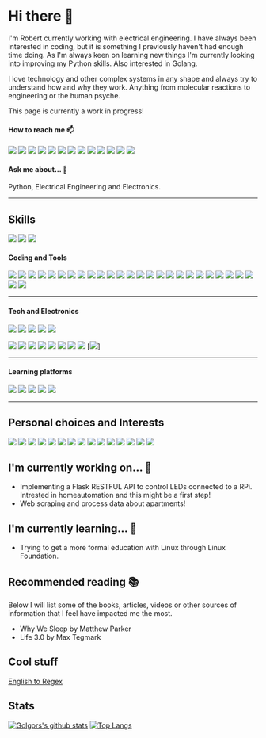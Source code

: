 <!--
[![Header](https://raw.githubusercontent.com/MartinHeinz/<OWNER>/<OWNER>/readme_header.png "Header")](https://some-url.dev/)
-->

# Hi there 👋

I'm Robert currently working with electrical engineering. I have always been interested in coding, but it is something I previously haven't had enough time doing. As I'm always keen on learning new things I'm currently looking into improving my Python skills. Also interested in Golang.

I love technology and other complex systems in any shape and always try to understand how and why they work. Anything from molecular reactions to engineering or the human psyche.

This page is currently a work in progress!

<!--
Fiverr, Topcoder, Facebook, hackaday, freelancer,
-->

#### How to reach me 📫

[![](https://img.shields.io/badge/LinkedIn-informational?style=flat&logo=linkedin&logoColor=white&color=4788ba)](https://www.linkedin.com/in/robert-nystroem/)
[![](https://img.shields.io/badge/StackOverflow-informational?style=flat&logo=stackoverflow&logoColor=white&color=FE7A16)](https://stackoverflow.com/users/7615664/robert-nystr%c3%b6m)
[![](https://img.shields.io/badge/Upwork-informational?style=flat&logo=upwork&logoColor=white&color=6FDA44)](https://www.upwork.com/freelancers/~012c3e43b00e8e2eb2?viewMode=1)
[![](https://img.shields.io/badge/Steam-informational?style=flat&logo=steam&logoColor=white&color=000000)](https://store.steampowered.com/)
[![](https://img.shields.io/badge/Github-informational?style=flat&logo=github&logoColor=white&color=181717)](https://github.com/golgor/)
[![](https://img.shields.io/badge/Medium-informational?style=flat&logo=medium&logoColor=white&color=12100E)](https://medium.com/@golgafrincham_94223)
[![](https://img.shields.io/badge/Facebook-informational?style=flat&logo=facebook&logoColor=white&color=1877F2)](https://www.facebook.com/Golgor86)
[![](https://img.shields.io/badge/Twitter-informational?style=flat&logo=twitter&logoColor=white&color=1DA1F2)](https://twitter.com/Golgor_86)
[![](https://img.shields.io/badge/Discord-informational?style=flat&logo=discord&logoColor=white&color=7289DA)](https://discord.com/)
[![](https://img.shields.io/badge/Slack-informational?style=flat&logo=kickstarter&logoColor=white&color=4A154B)](https://slack.com/)
[![](https://img.shields.io/badge/Codewars-informational?style=flat&logo=codewars&logoColor=white&color=AD2C27)](https://www.codewars.com/users/golgor)
[![](https://img.shields.io/badge/Duolingo-informational?style=flat&logo=duolingo&logoColor=white&color=58CC02)](https://www.duolingo.com/)
[![](https://img.shields.io/badge/Kickstarter-informational?style=flat&logo=kickstarter&logoColor=white&color=05CE78)](https://www.kickstarter.com/)


#### Ask me about... 💬
Python, Electrical Engineering and Electronics.

<!--
https://simpleicons.org/
https://shields.io/
-->

---
## Skills
![](https://img.shields.io/badge/Good_knowledge-informational?style=flat&color=4788ba)
![](https://img.shields.io/badge/Acquainted_with-informational?style=flat&color=369c3b)
![](https://img.shields.io/badge/Want_to_learn-informational?style=flat&color=c93622)

#### Coding and Tools
![](https://img.shields.io/badge/Code-Latex-informational?style=flat&logo=latex&logoColor=white&color=4788ba)
![](https://img.shields.io/badge/Code-Python-informational?style=flat&logo=python&logoColor=white&color=4788ba)
![](https://img.shields.io/badge/Code-Embedded_C-informational?style=flat&logo=c&logoColor=white&color=4788ba)
![](https://img.shields.io/badge/Tools-PowerToys-informational?style=flat&logo=microsoft&logoColor=white&color=4788ba)
![](https://img.shields.io/badge/Code-Keras-informational?style=flat&logo=Keras&logoColor=white&color=369c3b)
![](https://img.shields.io/badge/Code-Tensorflow-informational?style=flat&logo=Tensorflow&logoColor=white&color=369c3b)
![](https://img.shields.io/badge/Code-Pandas-informational?style=flat&logo=pandas&logoColor=white&color=369c3b)
![](https://img.shields.io/badge/Tech-Postman-informational?style=flat&logo=postman&logoColor=white&color=369c3b)
![](https://img.shields.io/badge/Code-Go-informational?style=flat&logo=go&logoColor=white&color=c93622)
![](https://img.shields.io/badge/Code-MySQL-informational?style=flat&logo=mysql&logoColor=white&color=369c3b)
![](https://img.shields.io/badge/Code-SQLite-informational?style=flat&logo=sqlite&logoColor=white&color=369c3b)
![](https://img.shields.io/badge/Code-Flask-informational?style=flat&logo=flask&logoColor=white&color=369c3b)
![](https://img.shields.io/badge/Code-MongoDB-informational?style=flat&logo=mongodb&logoColor=white&color=369c3b)
![](https://img.shields.io/badge/Editor-VS_Code-informational?style=flat&logo=visual-studio-code&logoColor=white&color=4788ba)
![](https://img.shields.io/badge/Tools-Git-informational?style=flat&logo=git&logoColor=white&color=4788ba)
![](https://img.shields.io/badge/Tools-Jira-informational?style=flat&logo=jira&logoColor=white&color=369c3b)
![](https://img.shields.io/badge/Tools-Confluence-informational?style=flat&logo=confluence&logoColor=white&color=369c3b)
![](https://img.shields.io/badge/Tools-Bitbucket-informational?style=flat&logo=bitbucket&logoColor=white&color=369c3b)
![](https://img.shields.io/badge/Tools-PyPI-informational?style=flat&logo=pypi&logoColor=white&color=369c3b)
![](https://img.shields.io/badge/Tools-Jupyter-informational?style=flat&logo=jupyter&logoColor=white&color=369c3b)
![](https://img.shields.io/badge/Tools-Anaconda-informational?style=flat&logo=anaconda&logoColor=white&color=369c3b)
![](https://img.shields.io/badge/Microsoft-Teams-informational?style=flat&logo=microsoft-teams&logoColor=white&color=4788ba)
![](https://img.shields.io/badge/Microsoft-Word-informational?style=flat&logo=microsoft-word&logoColor=white&color=4788ba)
![](https://img.shields.io/badge/Microsoft-Excel-informational?style=flat&logo=microsoft-excel&logoColor=white&color=4788ba)
![](https://img.shields.io/badge/Microsoft-Powerpoint-informational?style=flat&logo=microsoft-powerpoint&logoColor=white&color=4788ba)
![](https://img.shields.io/badge/Tools-Docker-informational?style=flat&logo=docker&logoColor=white&color=c93622)
![](https://img.shields.io/badge/Tools-Kubernetes-informational?style=flat&logo=kubernetes&logoColor=white&color=c93622)

---

#### Tech and Electronics

![](https://img.shields.io/badge/Tech-NFC-informational?style=flat&logo=nfc&logoColor=white&color=369c3b)
![](https://img.shields.io/badge/Tech-Bluetooth-informational?style=flat&logo=bluetooth&logoColor=white&color=369c3b)
![](https://img.shields.io/badge/Tech-Raspberry_Pi-informational?style=flat&logo=raspberry-pi&logoColor=white&color=4788ba)
![](https://img.shields.io/badge/Tools-Arduino-informational?style=flat&logo=arduino&logoColor=white&color=4788ba)
![](https://img.shields.io/badge/Tools-Sparkfun-informational?style=flat&logo=Sparkfun&logoColor=white&color=4788ba)

![](https://img.shields.io/badge/Cloud-Amazon_AWS-informational?style=flat&logo=amazon-aws&logoColor=white&color=369c3b)
![](https://img.shields.io/badge/Cloud-Google_Cloud-informational?style=flat&logo=google-cloud&logoColor=white&color=369c3b)
![](https://img.shields.io/badge/OS-WSL-informational?style=flat&logo=ubuntu&logoColor=white&color=4788ba)
![](https://img.shields.io/badge/OS-Debian-informational?style=flat&logo=debian&logoColor=white&color=4788ba)
![](https://img.shields.io/badge/OS-Ubuntu-informational?style=flat&logo=ubuntu&logoColor=white&color=4788ba)
![](https://img.shields.io/badge/OS-Windows-informational?style=flat&logo=windows&logoColor=white&color=4788ba)
![](https://img.shields.io/badge/Shell-Bash-informational?style=flat&logo=windows&logoColor=white&color=4788ba)
[![](https://img.shields.io/badge/Shell-Starship-informational?style=flat&logo=linux&logoColor=white&color=4788ba)](https://starship.rs/)
[![](https://img.shields.io/badge/Shell-zsh/ohmyzsh-informational?style=flat&logo=linux&logoColor=white&color=4788ba)]

---
#### Learning platforms

![](https://img.shields.io/badge/Learning-Udemy-informational?style=flat&logo=udemy&logoColor=white&color=4788ba)
![](https://img.shields.io/badge/Learning-Skillshare-informational?style=flat&logo=skillshare&logoColor=white&color=4788ba)
![](https://img.shields.io/badge/Learning-Codecademy-informational?style=flat&logo=codecademy&logoColor=white&color=4788ba)
![](https://img.shields.io/badge/Learning-Khan_Academy-informational?style=flat&logo=khan-academy&logoColor=white&color=4788ba)
![](https://img.shields.io/badge/Learning-Coursera-informational?style=flat&logo=coursera&logoColor=white&color=369c3b)

---
## Personal choices and Interests
![](https://img.shields.io/badge/Overleaf-informational?style=flat&logo=overleaf&logoColor=white&color=47A141)
![](https://img.shields.io/badge/Google-informational?style=flat&logo=google&logoColor=white&color=4285F4)
![](https://img.shields.io/badge/Spotify-informational?style=flat&logo=spotify&logoColor=white&color=1ED760)
![](https://img.shields.io/badge/Android-informational?style=flat&logo=android&logoColor=white&color=3DDC84)
![](https://img.shields.io/badge/Evernote-informational?style=flat&logo=evernote&logoColor=white&color=00A82D)
![](https://img.shields.io/badge/Dashlane-informational?style=flat&logo=dashlane&logoColor=white&color=007C97)
![](https://img.shields.io/badge/Coinbase-informational?style=flat&logo=coinbase&logoColor=white&color=0667D0)
![](https://img.shields.io/badge/VLC-informational?style=flat&logo=vlc-media-player&logoColor=white&color=FF8800)
![](https://img.shields.io/badge/Google_assistant-informational?style=flat&logo=Google-assistant&logoColor=white&color=4285F4)
![](https://img.shields.io/badge/Filezilla-informational?style=flat&logo=filezilla&logoColor=white&color=BF0000)
![](https://img.shields.io/badge/Windows-informational?style=flat&logo=windows&logoColor=white&color=0078D6)
![](https://img.shields.io/badge/WSL-informational?style=flat&logo=ubuntu&logoColor=white&color=FCC624)
![](https://img.shields.io/badge/Google_drive-informational?style=flat&logo=google-drive&logoColor=white&color=4285F4)
![](https://img.shields.io/badge/SpaceX-informational?style=flat&logo=spacex&logoColor=white&color=000000)
![](https://img.shields.io/badge/Husqvarna-informational?style=flat&logo=husqvarna&logoColor=white&color=273A60)

<!--
**golgor/golgor** is a ✨ _special_ ✨ repository because its `README.md` (this file) appears on your GitHub profile.

More info at:
https://github.com/anuraghazra/github-readme-stats#github-stats-card

Available themes:
dark, radical, merko, gruvbox, tokyonight, onedark, cobalt, synthwave, highcontrast, dracula

Markdown guide:
https://guides.github.com/features/mastering-markdown/

Here are some ideas to get you started:

- 👯 I’m looking to collaborate on ...
- 🤔 I’m looking for help with ...
- 😄 Pronouns: ...
-->

## I'm currently working on... 🔭
* Implementing a Flask RESTFUL API to control LEDs connected to a RPi. Intrested in homeautomation and this might be a first step!
* Web scraping and process data about apartments!

## I'm currently learning... 🌱
* Trying to get a more formal education with Linux through Linux Foundation.

## Recommended reading 📚
Below I will list some of the books, articles, videos or other sources of information that I feel have impacted me the most.

* Why We Sleep by Matthew Parker
* Life 3.0 by Max Tegmark

## Cool stuff
[English to Regex](https://losslesshq.com/)


## Stats
[![Golgors's github stats](https://github-readme-stats.vercel.app/api?username=golgor&show_icons=true&theme=gruvbox)](https://github.com/golgor)
[![Top Langs](https://github-readme-stats.vercel.app/api/top-langs/?username=golgor&hide=tex)](https://github.com/golgor)
